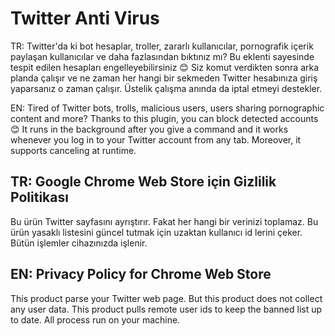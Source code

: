 # Twitter Anti Virus
TR: Twitter'da ki bot hesaplar, troller, zararlı kullanıcılar, pornografik içerik paylaşan kullanıcılar ve daha fazlasından bıktınız mı? Bu eklenti sayesinde tespit edilen hesapları engelleyebilirsiniz 😊 Siz komut verdikten sonra arka planda çalışır ve ne zaman her hangi bir sekmeden Twitter hesabınıza giriş yaparsanız o zaman çalışır. Üstelik çalışma anında da iptal etmeyi destekler.

EN: Tired of Twitter bots, trolls, malicious users, users sharing pornographic content and more? Thanks to this plugin, you can block detected accounts 😊 It runs in the background after you give a command and it works whenever you log in to your Twitter account from any tab. Moreover, it supports canceling at runtime.



## TR: Google Chrome Web Store için Gizlilik Politikası
Bu ürün Twitter sayfasını ayrıştırır. Fakat her hangi bir verinizi toplamaz. Bu ürün yasaklı listesini güncel tutmak için uzaktan kullanıcı id lerini çeker. Bütün işlemler cihazınızda işlenir.

## EN: Privacy Policy for Chrome Web Store
This product parse your Twitter web page. But this product does not collect any user data. This product pulls remote user ids to keep the banned list up to date. All process run on your machine.
